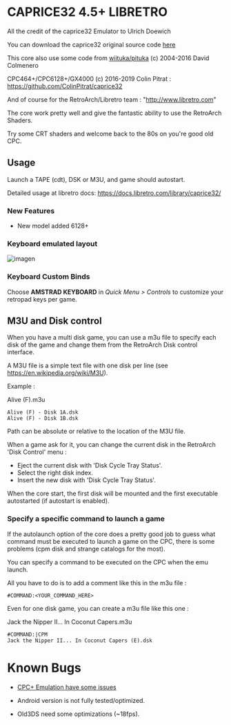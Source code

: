 # CAPRICE32 4.5+ LIBRETRO

All the credit of the caprice32 Emulator to Ulrich Doewich

You can download the caprice32 original source code [here](http://sourceforge.net/projects/caprice32/)


This core also use some code from [wiituka/pituka](http://code.google.com/p/wiituka/) (c) 2004-2016 David Colmenero


CPC464+/CPC6128+/GX4000 (c) 2016-2019 Colin Pitrat : https://github.com/ColinPitrat/caprice32


And of course for the RetroArch/Libretro team : "http://www.libretro.com"

The core work pretty well and give the fantastic ability to use the RetroArch Shaders.

Try some CRT shaders and welcome back to the 80s on you're good old CPC.

## Usage

Launch a TAPE (cdt), DSK or M3U, and game should autostart.

Detailed usage at libretro docs: https://docs.libretro.com/library/caprice32/

### New Features

 * New model added 6128+

### Keyboard emulated layout
![imagen](https://user-images.githubusercontent.com/560310/52812237-4c4fbd80-3097-11e9-8537-88f62e8ba5e8.png)


### Keyboard Custom Binds
Choose **AMSTRAD KEYBOARD** in _Quick Menu > Controls_ to customize your retropad keys per game.

## M3U and Disk control

When you have a multi disk game, you can use a m3u file to specify each disk of the game and change them from the RetroArch Disk control interface.

A M3U file is a simple text file with one disk per line (see https://en.wikipedia.org/wiki/M3U).

Example :

Alive (F).m3u
```
Alive (F) - Disk 1A.dsk
Alive (F) - Disk 1B.dsk
```
Path can be absolute or relative to the location of the M3U file.

When a game ask for it, you can change the current disk in the RetroArch 'Disk Control' menu :
- Eject the current disk with 'Disk Cycle Tray Status'.
- Select the right disk index.
- Insert the new disk with 'Disk Cycle Tray Status'.

When the core start, the first disk will be mounted and the first executable autostarted (if autostart is enabled).


### Specify a specific command to launch a game

If the autolaunch option of the core does a pretty good job to guess what command must be executed to launch a game on the CPC, there is some problems (cpm disk and strange catalogs for the most).

You can specify a command to be executed on the CPC when the emu launch.

All you have to do is to add a comment like this in the m3u file :

```
#COMMAND:<YOUR_COMMAND_HERE>
```

Even for one disk game, you can create a m3u file like this one :

Jack the Nipper II... In Coconut Capers.m3u
```
#COMMAND:|CPM
Jack the Nipper II... In Coconut Capers (E).dsk
```


# Known Bugs

- [CPC+ Emulation have some issues](https://github.com/libretro/libretro-cap32/issues/59)

- Android version is not fully tested/optimized.

- Old3DS need some optimizations (~18fps).
